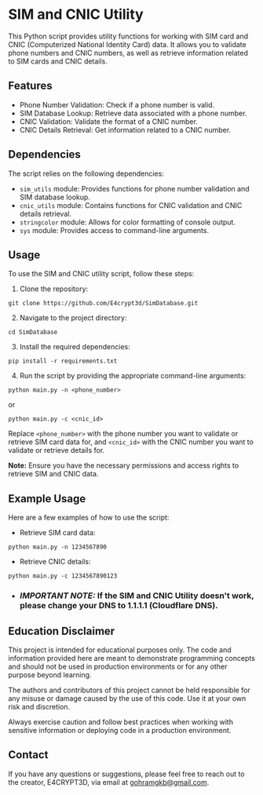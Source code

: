 # SIM and CNIC Utility

This Python script provides utility functions for working with SIM card and CNIC (Computerized National Identity Card) data. It allows you to validate phone numbers and CNIC numbers, as well as retrieve information related to SIM cards and CNIC details.

## Features

- Phone Number Validation: Check if a phone number is valid.
- SIM Database Lookup: Retrieve data associated with a phone number.
- CNIC Validation: Validate the format of a CNIC number.
- CNIC Details Retrieval: Get information related to a CNIC number.

## Dependencies

The script relies on the following dependencies:

- `sim_utils` module: Provides functions for phone number validation and SIM database lookup.
- `cnic_utils` module: Contains functions for CNIC validation and CNIC details retrieval.
- `stringcolor` module: Allows for color formatting of console output.
- `sys` module: Provides access to command-line arguments.

## Usage

To use the SIM and CNIC utility script, follow these steps:

1. Clone the repository:

```
git clone https://github.com/E4crypt3d/SimDatabase.git
```

2. Navigate to the project directory:

```
cd SimDatabase
```

3. Install the required dependencies:

```
pip install -r requirements.txt
```

4. Run the script by providing the appropriate command-line arguments:

```
python main.py -n <phone_number>
```

or

```
python main.py -c <cnic_id>
```

Replace `<phone_number>` with the phone number you want to validate or retrieve SIM card data for, and `<cnic_id>` with the CNIC number you want to validate or retrieve details for.

**Note:** Ensure you have the necessary permissions and access rights to retrieve SIM and CNIC data.

## Example Usage

Here are a few examples of how to use the script:

- Retrieve SIM card data:

```
python main.py -n 1234567890
```

- Retrieve CNIC details:

```
python main.py -c 1234567890123
```

- ### *IMPORTANT NOTE:* If the SIM and CNIC Utility doesn't work, please change your DNS to 1.1.1.1 (Cloudflare DNS).

## Education Disclaimer

This project is intended for educational purposes only. The code and information provided here are meant to demonstrate programming concepts and should not be used in production environments or for any other purpose beyond learning.

The authors and contributors of this project cannot be held responsible for any misuse or damage caused by the use of this code. Use it at your own risk and discretion.

Always exercise caution and follow best practices when working with sensitive information or deploying code in a production environment.

## Contact

If you have any questions or suggestions, please feel free to reach out to the creator, E4CRYPT3D, via email at [gohramgkb@gmail.com](mailto:gohramgkb@gmail.com).

